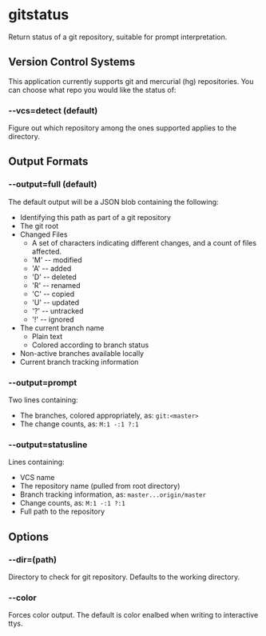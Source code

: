 # gitstatus

Return status of a git repository, suitable for prompt interpretation.

## Version Control Systems

This application currently supports git and mercurial (hg) repositories.  You
can choose what repo you would like the status of:

### --vcs=detect (default)

Figure out which repository among the ones supported applies to the directory.

## Output Formats

### --output=full (default)

The default output will be a JSON blob containing the following:

- Identifying this path as part of a git repository
- The git root
- Changed Files
    - A set of characters indicating different changes, and a count of files
    affected.
    - 'M' -- modified
    - 'A' -- added
    - 'D' -- deleted
    - 'R' -- renamed
    - 'C' -- copied
    - 'U' -- updated
    - '?' -- untracked
    - '!' -- ignored
- The current branch name
    - Plain text
    - Colored according to branch status
- Non-active branches available locally
- Current branch tracking information

### --output=prompt

Two lines containing:

- The branches, colored appropriately, as: `git:<master>`
- The change counts, as: `M:1 -:1 ?:1`

### --output=statusline

Lines containing:

- VCS name
- The repository name (pulled from root directory)
- Branch tracking information, as: `master...origin/master`
- Change counts, as: `M:1 -:1 ?:1`
- Full path to the repository

## Options

### --dir=(path)

Directory to check for git repository.  Defaults to the working directory.

### --color

Forces color output.  The default is color enalbed when writing to interactive
ttys.

